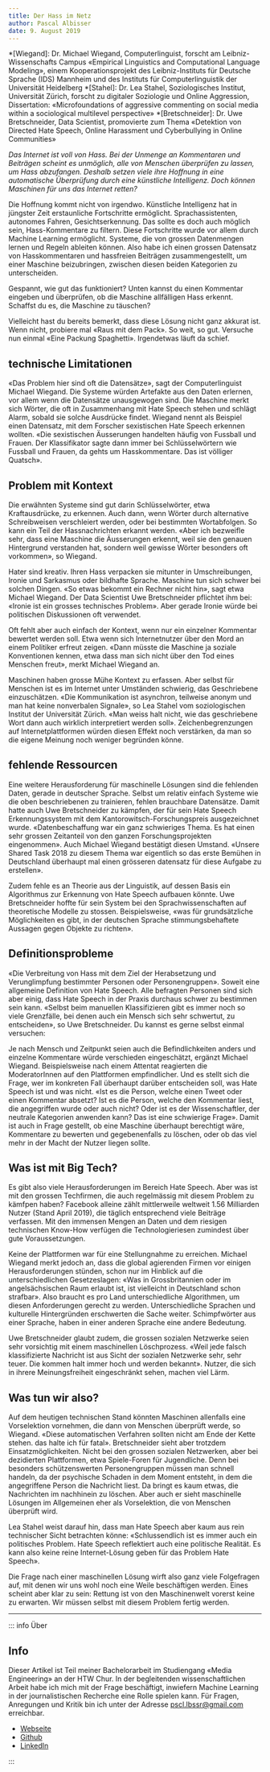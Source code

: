 ```yaml
---
title: Der Hass im Netz
author: Pascal Albisser
date: 9. August 2019
---
```


*[Wiegand]: Dr. Michael Wiegand, Computerlinguist, forscht am Leibniz-Wissenschafts Campus «Empirical Linguistics and Computational Language Modeling», einem Kooperationsprojekt des Leibniz-Instituts für Deutsche Sprache (IDS) Mannheim und des Instituts für Computerlinguistik der Universität Heidelberg
*[Stahel]: Dr. Lea Stahel, Soziologisches Institut, Universität Zürich, forscht zu digitaler Soziologie und Online Aggression, Dissertation: «Microfoundations of aggressive commenting on social media within a sociological multilevel perspective»
*[Bretschneider]: Dr. Uwe Bretschneider, Data Scientist, promovierte zum Thema «Detektion von Directed Hate Speech, Online Harassment und Cyberbullying in Online Communities»

_Das Internet ist voll von Hass. Bei der Unmenge an Kommentaren und Beiträgen scheint es unmöglich, alle von Menschen überprüfen zu lassen, um Hass abzufangen. Deshalb setzen viele ihre Hoffnung in eine automatische Überprüfung durch eine künstliche Intelligenz. Doch können Maschinen für uns das Internet retten?_

Die Hoffnung kommt nicht von irgendwo. Künstliche Intelligenz hat in jüngster Zeit erstaunliche Fortschritte ermöglicht. Sprachassistenten, autonomes Fahren, Gesichtserkennung. Das sollte es doch auch möglich sein, Hass-Kommentare zu filtern. 
Diese Fortschritte wurde vor allem durch Machine Learning ermöglicht. Systeme, die von grossen Datenmengen lernen und Regeln ableiten können. Also habe ich einen grossen Datensatz von Hasskommentaren und hassfreien Beiträgen zusammengestellt, um einer Maschine beizubringen, zwischen diesen beiden Kategorien zu unterscheiden. 

Gespannt, wie gut das funktioniert? Unten kannst du einen Kommentar eingeben und überprüfen, ob die Maschine allfälligen Hass erkennt. Schaffst du es, die Maschine zu täuschen?

<ClientOnly>
  <HateForm/>
</ClientOnly>

Vielleicht hast du bereits bemerkt, dass diese Lösung nicht ganz akkurat ist. Wenn nicht, probiere mal «Raus mit dem Pack». So weit, so gut. Versuche nun einmal «Eine Packung Spaghetti». Irgendetwas läuft da schief. 

## technische Limitationen ##

«Das Problem hier sind oft die Datensätze», sagt der Computerlinguist Michael Wiegand. Die Systeme würden Artefakte aus den Daten erlernen, vor allem wenn die Datensätze unausgewogen sind. Die Maschine merkt sich Wörter, die oft in Zusammenhang mit Hate Speech stehen und schlägt Alarm, sobald sie solche Ausdrücke findet. Wiegand nennt als Beispiel einen Datensatz, mit dem Forscher sexistischen Hate Speech erkennen wollten. «Die sexistischen Äusserungen handelten häufig von Fussball und Frauen. Der Klassifikator sagte dann immer bei Schlüsselwörtern wie Fussball und Frauen, da gehts um Hasskommentare. Das ist völliger Quatsch».
## Problem mit Kontext ##
Die erwähnten Systeme sind gut darin Schlüsselwörter, etwa Kraftausdrücke, zu erkennen. Auch dann, wenn Wörter durch alternative Schreibweisen verschleiert werden, oder bei bestimmten Wortabfolgen. So kann ein Teil der Hassnachrichten erkannt werden. «Aber ich bezweifle sehr, dass eine Maschine die Äusserungen erkennt, weil sie den genauen Hintergrund verstanden hat, sondern weil gewisse Wörter besonders oft vorkommen», so Wiegand. 

Hater sind kreativ. Ihren Hass verpacken sie mitunter in Umschreibungen, Ironie und Sarkasmus oder bildhafte Sprache. Maschine tun sich schwer bei solchen Dingen. «So etwas bekommt ein Rechner nicht hin», sagt etwa Michael Wiegand. Der Data Scientist Uwe Bretschneider pflichtet ihm bei: «Ironie ist ein grosses technisches Problem». Aber gerade Ironie würde bei politischen Diskussionen oft verwendet. 

Oft fehlt aber auch einfach der Kontext, wenn nur ein einzelner Kommentar bewertet werden soll. Etwa wenn sich Internetnutzer über den Mord an einem Politiker erfreut zeigen. «Dann müsste die Maschine ja soziale Konventionen kennen, etwa dass man sich nicht über den Tod eines Menschen freut», merkt Michael Wiegand an. 

Maschinen haben grosse Mühe Kontext zu erfassen. Aber selbst für Menschen ist es im Internet unter Umständen schwierig, das Geschriebene einzuschätzen. «Die Kommunikation ist asynchron, teilweise anonym und man hat keine nonverbalen Signale», so Lea Stahel vom soziologischen Institut der Universität Zürich. «Man weiss halt nicht, wie das geschriebene Wort dann auch wirklich interpretiert werden soll». Zeichenbegrenzungen auf Internetplattformen würden diesen Effekt noch verstärken, da man so die eigene Meinung noch weniger begründen könne. 
## fehlende Ressourcen ##
Eine weitere Herausforderung für maschinelle Lösungen sind die fehlenden Daten, gerade in deutscher Sprache. Selbst um relativ einfach Systeme wie die oben beschriebenen zu trainieren, fehlen brauchbare Datensätze. Damit hatte auch Uwe Bretschneider zu kämpfen, der für sein Hate Speech Erkennungssystem mit dem Kantorowitsch-Forschungspreis ausgezeichnet wurde. «Datenbeschaffung war ein ganz schwieriges Thema. Es hat einen sehr grossen Zeitanteil von den ganzen Forschungsprojekten eingenommen». Auch Michael Wiegand bestätigt diesen Umstand. «Unsere Shared Task 2018 zu diesem Thema war eigentlich so das erste Bemühen in Deutschland überhaupt mal einen grösseren datensatz für diese Aufgabe zu erstellen». 

Zudem fehle es an Theorie aus der Linguistik, auf dessen Basis ein Algorithmus zur Erkennung von Hate Speech aufbauen könnte. Uwe Bretschneider hoffte für sein System bei den Sprachwissenschaften auf theoretische Modelle zu stossen. Beispielsweise, «was für grundsätzliche Möglichkeiten es gibt, in der deutschen Sprache stimmungsbehaftete Aussagen gegen Objekte zu richten». 
## Definitionsprobleme ##
«Die Verbreitung von Hass mit dem Ziel der Herabsetzung und Verunglimpfung bestimmter Personen oder Personengruppen». Soweit eine allgemeine Definition von Hate Speech.  Alle befragten Personen sind sich aber einig, dass Hate Speech in der Praxis durchaus schwer zu bestimmen sein kann. «Selbst beim manuellen Klassifizieren gibt es immer noch so viele Grenzfälle, bei denen auch ein Mensch sich sehr schwertut, zu entscheiden», so Uwe Bretschneider. Du kannst es gerne selbst einmal versuchen:

<ClientOnly>
  <Quiz/>
</ClientOnly>

Je nach Mensch und Zeitpunkt seien auch die Befindlichkeiten anders und einzelne Kommentare würde verschieden eingeschätzt, ergänzt Michael Wiegand. Beispielsweise nach einem Attentat reagierten die ModeratorInnen auf den Plattformen empfindlicher.
Und es stellt sich die Frage, wer im konkreten Fall überhaupt darüber entscheiden soll, was Hate Speech ist und was nicht. «Ist es die Person, welche einen Tweet oder einen Kommentar absetzt? Ist es die Person, welche den Kommentar liest, die angegriffen wurde oder auch nicht? Oder ist es der Wissenschaftler, der neutrale Kategorien anwenden kann? Das ist eine schwierige Frage». Damit ist auch in Frage gestellt, ob eine Maschine überhaupt berechtigt wäre, Kommentare zu bewerten und gegebenenfalls zu löschen, oder ob das viel mehr in der Macht der Nutzer liegen sollte. 
## Was ist mit Big Tech? ##
Es gibt also viele Herausforderungen im Bereich Hate Speech. Aber was ist mit den grossen Techfirmen, die auch regelmässig mit diesem Problem zu kämfpen haben? Facebook alleine zählt mittlerweile weltweit 1.56 Milliarden Nutzer (Stand April 2019), die täglich entsprechend viele Beiträge verfassen. Mit den immensen Mengen an Daten und dem riesigen technischen Know-How verfügen die Technologieriesen zumindest über gute Voraussetzungen.

Keine der Plattformen war für eine Stellungnahme zu erreichen. Michael Wiegand merkt jedoch an, dass die global agierenden Firmen vor einigen Herausforderungen stünden, schon nur im Hinblick auf die unterschiedlichen Gesetzeslagen: «Was in Grossbritannien oder im angelsächsischen Raum erlaubt ist, ist vielleicht in Deutschland schon strafbar». Also braucht es pro Land unterschiedliche Algorithmen, um diesen Anforderungen gerecht zu werden. Unterschiedliche Sprachen und kulturelle Hintergründen erschwerten die Sache weiter. Schimpfwörter aus einer Sprache, haben in einer anderen Sprache eine andere Bedeutung.      

Uwe Bretschneider glaubt zudem, die grossen sozialen Netzwerke seien sehr vorsichtig mit einem maschinellen Löschprozess. «Weil jede falsch klassifizierte Nachricht ist aus Sicht der sozialen Netzwerke sehr, sehr teuer. Die kommen halt immer hoch und werden bekannt». Nutzer, die sich in ihrere Meinungsfreiheit eingeschränkt sehen, machen viel Lärm. 
## Was tun wir also? ## 
Auf dem heutigen technischen Stand könnten Maschinen allenfalls eine Vorselektion vornehmen, die dann von Menschen überprüft werde, so Wiegand. «Diese automatischen Verfahren sollten nicht am Ende der Kette stehen. das halte ich für fatal». Bretschneider sieht aber trotzdem Einsatzmöglichkeiten. Nicht bei den grossen sozialen Netzwerken, aber bei dezidierten Plattformen, etwa Spiele-Foren für Jugendliche. Denn bei besonders schützenswerten Personengruppen müssen man schnell handeln, da der psychische Schaden in dem Moment entsteht, in dem die angegriffene Person die Nachricht liest. Da bringt es kaum etwas, die Nachrichten im nachhinein zu löschen. Aber auch er sieht maschinelle Lösungen im Allgemeinen eher als Vorselektion, die von Menschen überprüft wird.

Lea Stahel weist darauf hin, dass man Hate Speech aber kaum aus rein technischer Sicht betrachten könne: «Schlussendlich ist es immer auch ein politisches Problem. Hate Speech reflektiert auch eine politische Realität. Es kann also keine reine Internet-Lösung geben für das Problem Hate Speech». 

Die Frage nach einer maschinellen Lösung wirft also ganz viele Folgefragen auf, mit denen wir uns wohl noch eine Weile beschäftigen werden. Eines scheint aber klar zu sein: Rettung ist von den Maschinenwelt vorerst keine zu erwarten. Wir müssen selbst mit diesem Problem fertig werden.

***

<ClientOnly>
  <Social />
</ClientOnly>

::: info Über 

## Info

Dieser Artikel ist Teil meiner Bachelorarbeit im Studiengang «Media Engineering» an der HTW Chur. In der begleitenden wissenschaftlichen Arbeit habe ich mich mit der Frage beschäftigt, inwiefern Machine Learning in der journalistischen Recherche eine Rolle spielen kann. Für Fragen, Anregungen und Kritik bin ich unter der Adresse <pscl.lbssr@gmail.com> erreichbar.

- [Webseite](https://pscl.lbssr.ch)<br>
- [Github](https://github.com/pscllbssr)<br>
- [LinkedIn](https://www.linkedin.com/in/pascal-albisser)<br>

:::